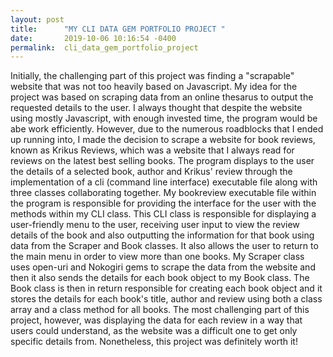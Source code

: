 ```yaml
---
layout: post
title:      "MY CLI DATA GEM PORTFOLIO PROJECT "
date:       2019-10-06 10:16:54 -0400
permalink:  cli_data_gem_portfolio_project
---
```



Initially, the challenging part of this project was finding a "scrapable" website that was not too heavily based on Javascript. My idea for the project was based on scraping data from an online thesarus to output the requested details to the user. I always thought that despite the website using mostly Javascript, with enough invested time, the program would be abe work efficiently. However, due to the numerous roadblocks that I ended up running into, I made the decision to scrape a website for book reviews, known as Krikus Reviews, which was a website that I always read for reviews on the latest best selling books.
The program displays to the user the details of a selected book, author and Krikus' review through the implementation of a cli (command line interface) executable file along with three classes collaborating together. My bookreview executable file within the program is responsible for providing the interface for the user with the methods within my CLI class. This CLI class is responsible for displaying a user-friendly menu to the user, receiving user input to view the review details of the book and also outputting the information for that book using data from the Scraper and Book classes. It also allows the user to return to the main menu in order to view more than one books. 
My Scraper class uses open-uri and Nokogiri gems to scrape the data from the website and then it also sends the details for each book object to my Book class. The Book class is then in return responsible for creating each book object and it stores the details for each book's title, author and review using both a class array and a class method for all books. 
The most challenging part of this project, however, was displaying the data for each review in a way that users could understand, as the website was a difficult one to get only specific details from. Nonetheless, this project was definitely worth it!
